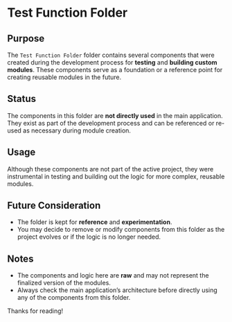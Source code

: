 # Test Function Folder

## Purpose
The `Test Function Folder` folder contains several components that were created during the development process for **testing** and **building custom modules**. These components serve as a foundation or a reference point for creating reusable modules in the future.

## Status
The components in this folder are **not directly used** in the main application. They exist as part of the development process and can be referenced or re-used as necessary during module creation.

## Usage
Although these components are not part of the active project, they were instrumental in testing and building out the logic for more complex, reusable modules.

## Future Consideration
- The folder is kept for **reference** and **experimentation**.
- You may decide to remove or modify components from this folder as the project evolves or if the logic is no longer needed.

## Notes
- The components and logic here are **raw** and may not represent the finalized version of the modules.
- Always check the main application’s architecture before directly using any of the components from this folder.
  
Thanks for reading!
